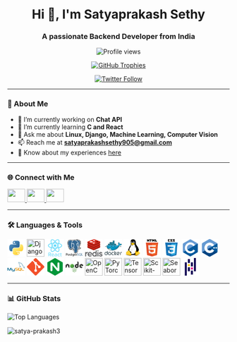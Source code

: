 <h1 align="center">Hi 👋, I'm Satyaprakash Sethy</h1>
<h3 align="center">A passionate Backend Developer from India</h3>

<p align="center">
  <img src="https://komarev.com/ghpvc/?username=satya-prakash3&label=Profile%20views&color=0e75b6&style=flat" alt="Profile views" />
</p>

<p align="center">
  <a href="https://github.com/ryo-ma/github-profile-trophy">
    <img src="https://github-profile-trophy.vercel.app/?username=satya-prakash3&theme=algolia" alt="GitHub Trophies" />
  </a>
</p>

<p align="center">
  <a href="https://twitter.com/i_am_satya3" target="blank">
    <img src="https://img.shields.io/twitter/follow/i_am_satya3?logo=twitter&style=for-the-badge" alt="Twitter Follow" />
  </a>
</p>

---

### 🚀 About Me

- 🔭 I’m currently working on **Chat API**
- 🌱 I’m currently learning **C and React**
- 💬 Ask me about **Linux, Django, Machine Learning, Computer Vision**
- 📫 Reach me at **satyaprakashsethy905@gmail.com**
- 📄 Know about my experiences [here](https://docs.google.com/document/d/1fd4x4BKNHhr4naciasUelpXyrTNlAQP_F75ntCEZppo/edit?usp=sharing)

---

### 🌐 Connect with Me

<p align="left">
  <a href="https://twitter.com/i_am_satya3" target="blank">
    <img src="https://raw.githubusercontent.com/rahuldkjain/github-profile-readme-generator/master/src/images/icons/Social/twitter.svg" height="30" width="40" />
  </a>
  <a href="https://linkedin.com/in/satyaprakash-sethy-b432b1218" target="blank">
    <img src="https://raw.githubusercontent.com/rahuldkjain/github-profile-readme-generator/master/src/images/icons/Social/linked-in-alt.svg" height="30" width="40" />
  </a>
  <a href="https://kaggle.com/satyaprakash138" target="blank">
    <img src="https://raw.githubusercontent.com/rahuldkjain/github-profile-readme-generator/master/src/images/icons/Social/kaggle.svg" height="30" width="40" />
  </a>
</p>

---

### 🛠️ Languages & Tools

<p align="left">
  <img title="Python" src="https://raw.githubusercontent.com/devicons/devicon/master/icons/python/python-original.svg" width="40" height="40"/>
  <img title="Django" src="https://cdn.worldvectorlogo.com/logos/django.svg" width="40" height="40"/>
  <img title="React" src="https://raw.githubusercontent.com/devicons/devicon/master/icons/react/react-original-wordmark.svg" width="40" height="40"/>
  <img title="PostgreSQL" src="https://raw.githubusercontent.com/devicons/devicon/master/icons/postgresql/postgresql-original-wordmark.svg" width="40" height="40"/>
  <img title="Redis" src="https://raw.githubusercontent.com/devicons/devicon/master/icons/redis/redis-original-wordmark.svg" width="40" height="40"/>
  <img title="Docker" src="https://raw.githubusercontent.com/devicons/devicon/master/icons/docker/docker-original-wordmark.svg" width="40" height="40"/>
  <img title="Linux" src="https://raw.githubusercontent.com/devicons/devicon/master/icons/linux/linux-original.svg" width="40" height="40"/>
  <img title="HTML5" src="https://raw.githubusercontent.com/devicons/devicon/master/icons/html5/html5-original-wordmark.svg" width="40" height="40"/>
  <img title="CSS3" src="https://raw.githubusercontent.com/devicons/devicon/master/icons/css3/css3-original-wordmark.svg" width="40" height="40"/>
  <img title="C" src="https://raw.githubusercontent.com/devicons/devicon/master/icons/c/c-original.svg" width="40" height="40"/>
  <img title="C++" src="https://raw.githubusercontent.com/devicons/devicon/master/icons/cplusplus/cplusplus-original.svg" width="40" height="40"/>
  <img title="MySQL" src="https://raw.githubusercontent.com/devicons/devicon/master/icons/mysql/mysql-original-wordmark.svg" width="40" height="40"/>
  <img title="Git" src="https://raw.githubusercontent.com/devicons/devicon/master/icons/git/git-original.svg" width="40" height="40"/>
  <img title="Nginx" src="https://raw.githubusercontent.com/devicons/devicon/master/icons/nginx/nginx-original.svg" width="40" height="40"/>
  <img title="Node.js" src="https://raw.githubusercontent.com/devicons/devicon/master/icons/nodejs/nodejs-original-wordmark.svg" width="40" height="40"/>
  <img title="OpenCV" src="https://www.vectorlogo.zone/logos/opencv/opencv-icon.svg" width="40" height="40"/>
  <img title="PyTorch" src="https://www.vectorlogo.zone/logos/pytorch/pytorch-icon.svg" width="40" height="40"/>
  <img title="TensorFlow" src="https://www.vectorlogo.zone/logos/tensorflow/tensorflow-icon.svg" width="40" height="40"/>
  <img title="Scikit-learn" src="https://upload.wikimedia.org/wikipedia/commons/0/05/Scikit_learn_logo_small.svg" width="40" height="40"/>
  <img title="Seaborn" src="https://seaborn.pydata.org/_images/logo-mark-lightbg.svg" width="40" height="40"/>
  <img title="Pandas" src="https://raw.githubusercontent.com/devicons/devicon/master/icons/pandas/pandas-original.svg" width="40" height="40"/>
</p>

---

### 📊 GitHub Stats

<p align="left">
  <img src="https://github-readme-stats.vercel.app/api/top-langs?username=satya-prakash3&show_icons=true&locale=en&layout=compact" alt="Top Languages" />
</p>

<p><img align="center" src="https://github-readme-streak-stats.herokuapp.com/?user=satya-prakash3&" alt="satya-prakash3" /></p>
